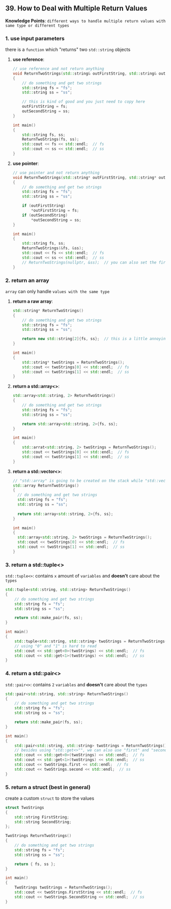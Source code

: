 ## 39. How to Deal with Multiple Return Values

**Knowledge Points**: `different ways to handle multiple return values with same type or different types`

### 1. use input parameters

there is a `function` which "returns" two `std::string` objects

1. **use reference**: 

    ```c++
    // use reference and not return anything
    void ReturnTwoStrings(std::string& outFirstString, std::string& outSecondString)
    {
        // do something and get two strings
        std::string fs = "fs";
        std::string ss = "ss";
    
        // this is kind of good and you just need to copy here
        outFirstString = fs;
        outSecondString = ss;
    }
    
    int main()
    {
        std::string fs, ss;
        ReturnTwoStrings(fs, ss);
        std::cout << fs << std::endl;  // fs
        std::cout << ss << std::endl;  // ss
    }
    ```

2. **use pointer**: 

    ```c++
    // use pointer and not return anything
    void ReturnTwoStrings(std::string* outFirstString, std::string* outSecondString)
    {
        // do something and get two strings
        std::string fs = "fs";
        std::string ss = "ss";
    
        if (outFirstString)
        	*outFirstString = fs;
        if (outSecondString)
    		*outSecondString = ss;
    }
    
    int main()
    {
        std::string fs, ss;
        ReturnTwoStrings(&fs, &ss);
        std::cout << fs << std::endl;  // fs
        std::cout << ss << std::endl;  // ss
        // ReturnTwoStrings(nullptr, &ss);  // you can also set the first parameter as "nullptr", meaning you just focus on the second std::string
    }
    ```

### 2. return an array

`array` can only handle `values with the same type`

1. **return a raw array**: 

    ```c++
    std::string* ReturnTwoStrings()
    {
        // do something and get two strings
        std::string fs = "fs";
        std::string ss = "ss";
    
        return new std::string[2]{fs, ss};  // this is a little annoying because we create the array on the heap and this function simply returns a pointer, which means we can't know how big the array is at the returning place
    }
    
    int main()
    {
        std::string* twoStrings = ReturnTwoStrings();
        std::cout << twoStrings[0] << std::endl;  // fs
        std::cout << twoStrings[1] << std::endl;  // ss
    }
    ```

2. **return a std::array<>**: 

    ```c++
    std::array<std::string, 2> ReturnTwoStrings()
    {
        // do something and get two strings
        std::string fs = "fs";
        std::string ss = "ss";
    
        return std::array<std::string, 2>{fs, ss};
    }
    
    int main()
    {
        std::arrat<std::string, 2> twoStrings = ReturnTwoStrings();
        std::cout << twoStrings[0] << std::endl;  // fs
        std::cout << twoStrings[1] << std::endl;  // ss
    }
    ```

3. **return a std::vector<>**: 

    ```c++
    // "std::array" is going to be created on the stack while "std::vector" is on the heap, so technically returning a "std::array" would actually be faster
    std::array ReturnTwoStrings()
    {
      // do something and get two strings
      std::string fs = "fs";
      std::string ss = "ss";
      
      return std::array<std::string, 2>{fs, ss};
    }
    
    int main()
    {
      std::array<std::string, 2> twoStrings = ReturnTwoStrings();
      std::cout << twoStrings[0] << std::endl;  // fs
      std::cout << twoStrings[1] << std::endl;  // ss
    }
    ```

### 3. return a std::tuple<>

`std::tuple<>`: contains `x` amount of `variables` and **doesn't** care about the `types`

```c++
std::tuple<std::string, std::string> ReturnTwoStrings()
{
    // do something and get two strings
    std::string fs = "fs";
    std::string ss = "ss";

    return std::make_pair(fs, ss);
}

int main()
{
    std::tuple<std::string, std::string> twoStrings = ReturnTwoStrings();
    // using "0" and "1" is hard to read
    std::cout << std::get<0>(twoStrings) << std::endl;  // fs
    std::cout << std::get<1>(twoStrings) << std::endl;  // ss
}
```

### 4. return a std::pair<>

`std::pair<>`: contains `2` `variables` and **doesn't** care about the `types`

```c++
std::pair<std::string, std::string> ReturnTwoStrings()
{
    // do something and get two strings
    std::string fs = "fs";
    std::string ss = "ss";

    return std::make_pair(fs, ss);
}

int main()
{
    std::pair<std::string, std::string> twoStrings = ReturnTwoStrings();
    // besides using "std::get<>"", we can also use "first" and "second" for "std::pair<>", but this is also hard to read
    std::cout << std::get<0>(twoStrings) << std::endl;  // fs
    std::cout << std::get<1>(twoStrings) << std::endl;  // ss
    std::cout << twoStrings.first << std::endl;  // fs
    std::cout << twoStrings.second << std::endl;  // ss
}
```

### 5. return a struct (best in general)

create a custom `struct` to store the values

```c++
struct TwoStrings
{
    std::string FirstString;
    std::string SecondString;
};

TwoStrings ReturnTwoStrings()
{
    // do something and get two strings
    std::string fs = "fs";
    std::string ss = "ss";

    return { fs, ss };
}

int main()
{
    TwoStrings twoStrings = ReturnTwoStrings();
    std::cout << twoStrings.FirstString << std::endl;  // fs
    std::cout << twoStrings.SecondString << std::endl;  // ss
}
```

